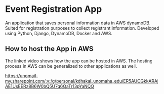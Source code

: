 # Event Registration App

An application that saves personal information data in AWS dynamoDB. Suited for registration purposes to collect registrant information. Developed using Python, Django, DynamoDB, Docker and AWS.

## How to host the App in AWS

The linked video shows how the app can be hosted in AWS. The hosting process in AWS can be generalized to other applications as well.

https://unomail-my.sharepoint.com/:v:/g/personal/kdhakal_unomaha_edu/ER5AUCGkkARAjAE1UsEERz8B6W0bQ5U7q6QaTr13pYaNQQ
